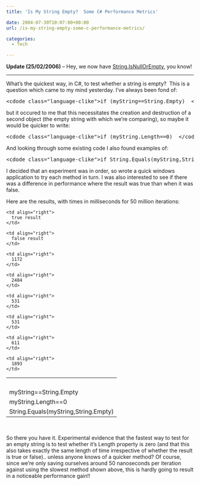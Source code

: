 ```yaml
---
title: 'Is My String Empty?  Some C# Performance Metrics'

date: 2004-07-30T10:07:00+00:00
url: /is-my-string-empty-some-c-performance-metrics/

categories:
  - Tech

---
```

<!--kg-card-begin: html-->

**Update (25/02/2006)** &#8211; Hey, we now have [String.IsNullOrEmpty][1], you know!

* * *

What’s the quickest way, in C#, to test whether a string is empty?&nbsp; This is a question which came to my mind yesterday. I’ve always been fond of:

<pre>&lt;cdode class="language-clike">if (myString==String.Empty)  &lt;/code></pre>

but it occured to me that this necessitates the creation and destruction of a second object (the empty string with which we’re comparing), so maybe it would be quicker to write:

<pre>&lt;cdode class="language-clike">if (myString.Length==0)  &lt;/code></pre>

And looking through some existing code I also found examples of:

<pre>&lt;cdode class="language-clike">if String.Equals(myString,String.Empty)  &lt;/code></pre>

I decided that an experiment was in order, so wrote a quick windows application to try each method in turn. I was also interested to see if there was a difference in performance where the result was true than when it was false.

Here are the results, with times in milliseconds for 50 million iterations:

<table cellspacing="2" cellpadding="2">
  <tr>
    <td>
      &nbsp;
    </td>
    
    <td align="right">
      true result
    </td>
    
    <td align="right">
      false result
    </td>
  </tr>
  
  <tr>
    <td>
      myString==String.Empty
    </td>
    
    <td align="right">
      1172
    </td>
    
    <td align="right">
      2484
    </td>
  </tr>
  
  <tr>
    <td>
      myString.Length==0
    </td>
    
    <td align="right">
      531
    </td>
    
    <td align="right">
      531
    </td>
  </tr>
  
  <tr>
    <td>
      String.Equals(myString,String.Empty)
    </td>
    
    <td align="right">
      611
    </td>
    
    <td align="right">
      1893
    </td>
  </tr>
</table>

&nbsp;

So there you have it. Experimental evidence that the fastest way to test for an empty string is to test whether it’s Length property is zero (and that this also takes exactly the same length of time irrespective of whether the result is true or false).. unless anyone knows of a quicker method? Of course, since we’re only saving ourselves around 50 nanoseconds per iteration against using the slowest method shown above, this is hardly going to result in a noticeable performance gain!!

<!--kg-card-end: html-->

 [1]: https://blog.iannelson.uk/string-isnullorempty/